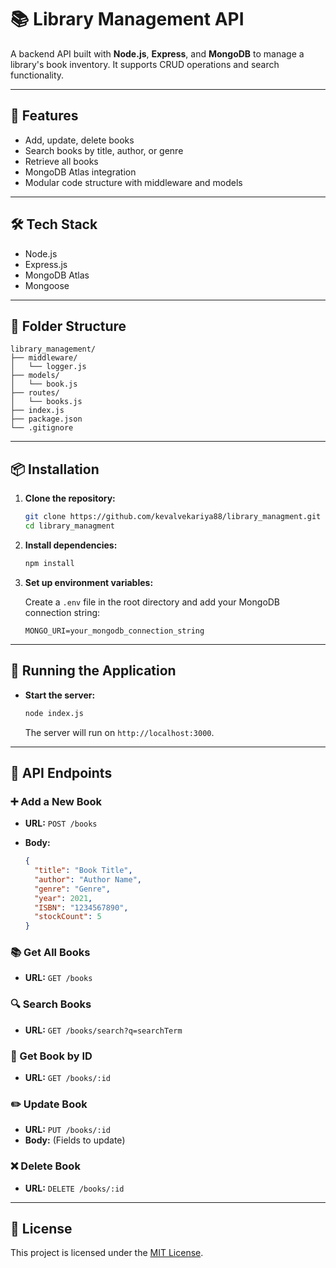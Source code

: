 # 📚 Library Management API

A backend API built with **Node.js**, **Express**, and **MongoDB** to manage a library's book inventory. It supports CRUD operations and search functionality.

---

## 🚀 Features

- Add, update, delete books
- Search books by title, author, or genre
- Retrieve all books
- MongoDB Atlas integration
- Modular code structure with middleware and models

---

## 🛠 Tech Stack

- Node.js
- Express.js
- MongoDB Atlas
- Mongoose

---

## 📁 Folder Structure

```
library_management/
├── middleware/
│   └── logger.js
├── models/
│   └── book.js
├── routes/
│   └── books.js
├── index.js
├── package.json
└── .gitignore
```

---

## 📦 Installation

1. **Clone the repository:**

   ```bash
   git clone https://github.com/kevalvekariya88/library_managment.git
   cd library_managment
   ```

2. **Install dependencies:**

   ```bash
   npm install
   ```

3. **Set up environment variables:**

   Create a `.env` file in the root directory and add your MongoDB connection string:

   ```env
   MONGO_URI=your_mongodb_connection_string
   ```

---

## 🧪 Running the Application

- **Start the server:**

  ```bash
  node index.js
  ```

  The server will run on `http://localhost:3000`.

---

## 📡 API Endpoints

### ➕ Add a New Book

- **URL:** `POST /books`
- **Body:**

  ```json
  {
    "title": "Book Title",
    "author": "Author Name",
    "genre": "Genre",
    "year": 2021,
    "ISBN": "1234567890",
    "stockCount": 5
  }
  ```

### 📚 Get All Books

- **URL:** `GET /books`

### 🔍 Search Books

- **URL:** `GET /books/search?q=searchTerm`

### 📘 Get Book by ID

- **URL:** `GET /books/:id`

### ✏️ Update Book

- **URL:** `PUT /books/:id`
- **Body:** (Fields to update)

### ❌ Delete Book

- **URL:** `DELETE /books/:id`

---

## 📄 License

This project is licensed under the [MIT License](LICENSE).

